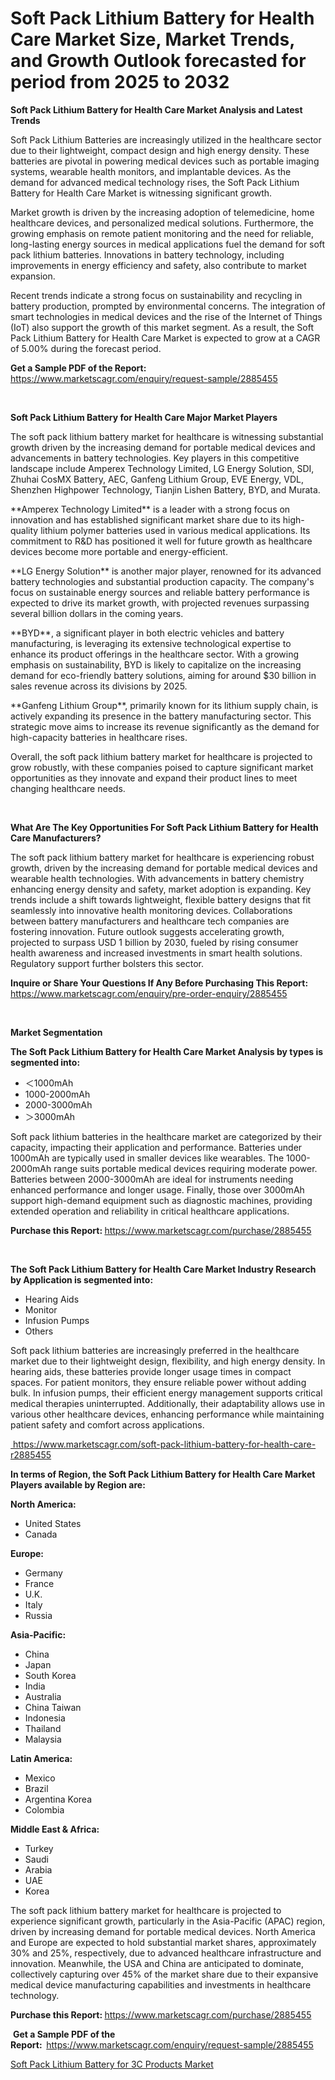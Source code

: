 <p><h1>Soft Pack Lithium Battery for Health Care Market Size, Market Trends, and Growth Outlook forecasted for period from 2025 to 2032</h1></p><p><strong>Soft Pack Lithium Battery for Health Care Market Analysis and Latest Trends</strong></p>
<p><p>Soft Pack Lithium Batteries are increasingly utilized in the healthcare sector due to their lightweight, compact design and high energy density. These batteries are pivotal in powering medical devices such as portable imaging systems, wearable health monitors, and implantable devices. As the demand for advanced medical technology rises, the Soft Pack Lithium Battery for Health Care Market is witnessing significant growth.</p><p>Market growth is driven by the increasing adoption of telemedicine, home healthcare devices, and personalized medical solutions. Furthermore, the growing emphasis on remote patient monitoring and the need for reliable, long-lasting energy sources in medical applications fuel the demand for soft pack lithium batteries. Innovations in battery technology, including improvements in energy efficiency and safety, also contribute to market expansion.</p><p>Recent trends indicate a strong focus on sustainability and recycling in battery production, prompted by environmental concerns. The integration of smart technologies in medical devices and the rise of the Internet of Things (IoT) also support the growth of this market segment. As a result, the Soft Pack Lithium Battery for Health Care Market is expected to grow at a CAGR of 5.00% during the forecast period.</p></p>
<p><strong>Get a Sample PDF of the Report:&nbsp;</strong> <a href="https://www.marketscagr.com/enquiry/request-sample/2885455?utm_campaign=2959&utm_medium=2&utm_source=Github&utm_content=ia&utm_term=13032025&utm_id=soft-pack-lithium-battery-for-health-care">https://www.marketscagr.com/enquiry/request-sample/2885455</a></p>
<p>&nbsp;</p>
<p><strong>Soft Pack Lithium Battery for Health Care Major Market Players</strong></p>
<p><p>The soft pack lithium battery market for healthcare is witnessing substantial growth driven by the increasing demand for portable medical devices and advancements in battery technologies. Key players in this competitive landscape include Amperex Technology Limited, LG Energy Solution, SDI, Zhuhai CosMX Battery, AEC, Ganfeng Lithium Group, EVE Energy, VDL, Shenzhen Highpower Technology, Tianjin Lishen Battery, BYD, and Murata.</p><p>**Amperex Technology Limited** is a leader with a strong focus on innovation and has established significant market share due to its high-quality lithium polymer batteries used in various medical applications. Its commitment to R&D has positioned it well for future growth as healthcare devices become more portable and energy-efficient.</p><p>**LG Energy Solution** is another major player, renowned for its advanced battery technologies and substantial production capacity. The company's focus on sustainable energy sources and reliable battery performance is expected to drive its market growth, with projected revenues surpassing several billion dollars in the coming years.</p><p>**BYD**, a significant player in both electric vehicles and battery manufacturing, is leveraging its extensive technological expertise to enhance its product offerings in the healthcare sector. With a growing emphasis on sustainability, BYD is likely to capitalize on the increasing demand for eco-friendly battery solutions, aiming for around $30 billion in sales revenue across its divisions by 2025.</p><p>**Ganfeng Lithium Group**, primarily known for its lithium supply chain, is actively expanding its presence in the battery manufacturing sector. This strategic move aims to increase its revenue significantly as the demand for high-capacity batteries in healthcare rises.</p><p>Overall, the soft pack lithium battery market for healthcare is projected to grow robustly, with these companies poised to capture significant market opportunities as they innovate and expand their product lines to meet changing healthcare needs.</p></p>
<p>&nbsp;</p>
<p><strong>What Are The Key Opportunities For Soft Pack Lithium Battery for Health Care Manufacturers?</strong></p>
<p><p>The soft pack lithium battery market for healthcare is experiencing robust growth, driven by the increasing demand for portable medical devices and wearable health technologies. With advancements in battery chemistry enhancing energy density and safety, market adoption is expanding. Key trends include a shift towards lightweight, flexible battery designs that fit seamlessly into innovative health monitoring devices. Collaborations between battery manufacturers and healthcare tech companies are fostering innovation. Future outlook suggests accelerating growth, projected to surpass USD 1 billion by 2030, fueled by rising consumer health awareness and increased investments in smart health solutions. Regulatory support further bolsters this sector.</p></p>
<p><strong>Inquire or Share Your Questions If Any Before Purchasing This Report:</strong> <a href="https://www.marketscagr.com/enquiry/pre-order-enquiry/2885455?utm_campaign=2959&utm_medium=2&utm_source=Github&utm_content=ia&utm_term=13032025&utm_id=soft-pack-lithium-battery-for-health-care">https://www.marketscagr.com/enquiry/pre-order-enquiry/2885455</a></p>
<p>&nbsp;</p>
<p><strong>Market Segmentation</strong></p>
<p><strong>The Soft Pack Lithium Battery for Health Care Market Analysis by types is segmented into:</strong></p>
<p><ul><li>＜1000mAh</li><li>1000-2000mAh</li><li>2000-3000mAh</li><li>＞3000mAh</li></ul></p>
<p><p>Soft pack lithium batteries in the healthcare market are categorized by their capacity, impacting their application and performance. Batteries under 1000mAh are typically used in smaller devices like wearables. The 1000-2000mAh range suits portable medical devices requiring moderate power. Batteries between 2000-3000mAh are ideal for instruments needing enhanced performance and longer usage. Finally, those over 3000mAh support high-demand equipment such as diagnostic machines, providing extended operation and reliability in critical healthcare applications.</p></p>
<p><strong>Purchase this Report:&nbsp;</strong><a href="https://www.marketscagr.com/purchase/2885455?utm_campaign=2959&utm_medium=2&utm_source=Github&utm_content=ia&utm_term=13032025&utm_id=soft-pack-lithium-battery-for-health-care">https://www.marketscagr.com/purchase/2885455</a></p>
<p>&nbsp;</p>
<p><strong>The Soft Pack Lithium Battery for Health Care Market Industry Research by Application is segmented into:</strong></p>
<p><ul><li>Hearing Aids</li><li>Monitor</li><li>Infusion Pumps</li><li>Others</li></ul></p>
<p><p>Soft pack lithium batteries are increasingly preferred in the healthcare market due to their lightweight design, flexibility, and high energy density. In hearing aids, these batteries provide longer usage times in compact spaces. For patient monitors, they ensure reliable power without adding bulk. In infusion pumps, their efficient energy management supports critical medical therapies uninterrupted. Additionally, their adaptability allows use in various other healthcare devices, enhancing performance while maintaining patient safety and comfort across applications.</p></p>
<p><a href="https://www.marketscagr.com/soft-pack-lithium-battery-for-health-care-r2885455?utm_campaign=2959&utm_medium=2&utm_source=Github&utm_content=ia&utm_term=13032025&utm_id=soft-pack-lithium-battery-for-health-care">&nbsp;https://www.marketscagr.com/soft-pack-lithium-battery-for-health-care-r2885455</a></p>
<p><strong>In terms of Region, the Soft Pack Lithium Battery for Health Care Market Players available by Region are:</strong></p>
<p>
    <p> <strong> North America: </strong>
        <ul>
            <li>United States</li>
            <li>Canada</li>
        </ul>
        </p> 
    <p> <strong> Europe: </strong>
        <ul>
            <li>Germany</li>
            <li>France</li>
            <li>U.K.</li>
            <li>Italy</li>
            <li>Russia</li>
        </ul>
        </p> 
    <p> <strong> Asia-Pacific: </strong>
        <ul>
            <li>China</li>
            <li>Japan</li>
            <li>South Korea</li>
            <li>India</li>
            <li>Australia</li>
            <li>China Taiwan</li>
            <li>Indonesia</li>
            <li>Thailand</li>
            <li>Malaysia</li>
        </ul>
        </p> 
    <p> <strong> Latin America: </strong>
        <ul>
            <li>Mexico</li>
            <li>Brazil</li>
            <li>Argentina Korea</li>
            <li>Colombia</li>
        </ul>
        </p> 
    <p> <strong> Middle East & Africa: </strong>
        <ul>
            <li>Turkey</li>
            <li>Saudi</li>
            <li>Arabia</li>
            <li>UAE</li>
            <li>Korea</li>
        </ul>
    </p>
    </p>
<p><p>The soft pack lithium battery market for healthcare is projected to experience significant growth, particularly in the Asia-Pacific (APAC) region, driven by increasing demand for portable medical devices. North America and Europe are expected to hold substantial market shares, approximately 30% and 25%, respectively, due to advanced healthcare infrastructure and innovation. Meanwhile, the USA and China are anticipated to dominate, collectively capturing over 45% of the market share due to their expansive medical device manufacturing capabilities and investments in healthcare technology.</p></p>
<p><strong>Purchase this Report: </strong><a href="https://www.marketscagr.com/purchase/2885455?utm_campaign=2959&utm_medium=2&utm_source=Github&utm_content=ia&utm_term=13032025&utm_id=soft-pack-lithium-battery-for-health-care">https://www.marketscagr.com/purchase/2885455</a></p>
<p>&nbsp;<strong>Get a Sample PDF of the Report:&nbsp;&nbsp;</strong><a href="https://www.marketscagr.com/enquiry/request-sample/2885455?utm_campaign=2959&utm_medium=2&utm_source=Github&utm_content=ia&utm_term=13032025&utm_id=soft-pack-lithium-battery-for-health-care">https://www.marketscagr.com/enquiry/request-sample/2885455</a></p>
<p><strong></strong></p>
<p><p><a href="https://github.com/haaszgettre6/Market-Research-Report-List-1/blob/main/soft-pack-lithium-battery-for-3c-products-market.md?utm_campaign=2959&utm_medium=2&utm_source=Github&utm_content=ia&utm_term=13032025&utm_id=soft-pack-lithium-battery-for-health-care">Soft Pack Lithium Battery for 3C Products Market</a></p></p>